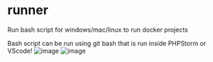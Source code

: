 # runner
Run bash script for windows/mac/linux to run docker projects 

Bash script can be run using git bash that is run inside PHPStorm or VScode!
![image](https://user-images.githubusercontent.com/4072844/170990680-cd6097b5-5cc9-48ce-9f6c-f144ff1ce66d.png)
![image](https://user-images.githubusercontent.com/4072844/170991005-3b413fef-56f7-4e99-adb9-d0b5ada470cd.png)

